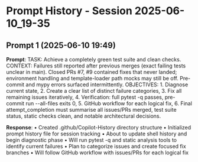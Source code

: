 # Prompt History - Session 2025-06-10_19-35

## Prompt 1 (2025-06-10 19:49)

**Prompt**: TASK: Achieve a completely green test suite and clean checks. CONTEXT: Failures still
reported after previous merges (exact failing tests unclear in main). Closed PRs #7, #9 contained
fixes that never landed; environment handling and template-loader path mocks may still be off.
Pre-commit and mypy errors surfaced intermittently. OBJECTIVES: 1. Diagnose current state, 2. Create
a clear list of distinct failure categories, 3. Fix all remaining issues iteratively, 4.
Verification: full pytest -q passes, pre-commit run --all-files exits 0, 5. GitHub workflow for each
logical fix, 6. Final attempt_completion must summarise all issues/PRs merged, test suite status,
static checks clean, and notable architectural decisions.

**Response**: • Created .github/Copilot-History directory structure • Initialized prompt history
file for session tracking • About to update shell history and begin diagnostic phase • Will run
pytest -q and static analysis tools to identify current failures • Plan to categorize issues and
create focused fix branches • Will follow GitHub workflow with issues/PRs for each logical fix
